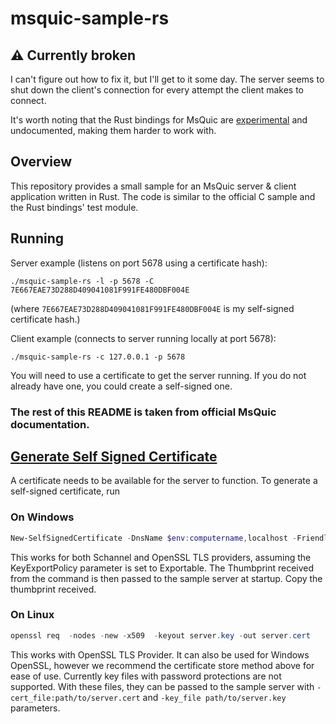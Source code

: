# msquic-sample-rs

## &#x26A0;&#xFE0F; Currently broken

I can't figure out how to fix it, but I'll get to it some day. The server seems to shut down the client's connection for every attempt the client makes to connect.

It's worth noting that the Rust bindings for MsQuic are [experimental](https://github.com/microsoft/msquic/blob/main/docs/BUILD.md#building-for-rust) and undocumented, making them harder to work with.

## Overview

This repository provides a small sample for an MsQuic server & client application written in Rust. The code is similar to the official C sample and the Rust bindings' test module.

## Running

Server example (listens on port 5678 using a certificate hash):
```
./msquic-sample-rs -l -p 5678 -C 7E667EAE73D288D409041081F991FE480DBF004E
```
(where `7E667EAE73D288D409041081F991FE480DBF004E` is my self-signed certificate hash.)

Client example (connects to server running locally at port 5678):
```
./msquic-sample-rs -c 127.0.0.1 -p 5678
```

You will need to use a certificate to get the server running. If you do not already have one, you could create a self-signed one.

### The rest of this README is taken from official MsQuic documentation.

## [Generate Self Signed Certificate](https://github.com/microsoft/msquic/blob/main/docs/Sample.md)
A certificate needs to be available for the server to function. To generate a self-signed certificate, run

### On Windows
```Powershell
New-SelfSignedCertificate -DnsName $env:computername,localhost -FriendlyName MsQuic-Test -KeyUsageProperty Sign -KeyUsage DigitalSignature -CertStoreLocation cert:\CurrentUser\My -HashAlgorithm SHA256 -Provider "Microsoft Software Key Storage Provider" -KeyExportPolicy Exportable
```
This works for both Schannel and OpenSSL TLS providers, assuming the KeyExportPolicy parameter is set to Exportable. The Thumbprint received from the command is then passed to the sample server at startup. Copy the thumbprint received.

### On Linux
```Powershell
openssl req  -nodes -new -x509  -keyout server.key -out server.cert
```
This works with OpenSSL TLS Provider. It can also be used for Windows OpenSSL, however we recommend the certificate store method above for ease of use. Currently key files with password protections are not supported. With these files, they can be passed to the sample server with `-cert_file:path/to/server.cert` and `-key_file path/to/server.key` parameters.